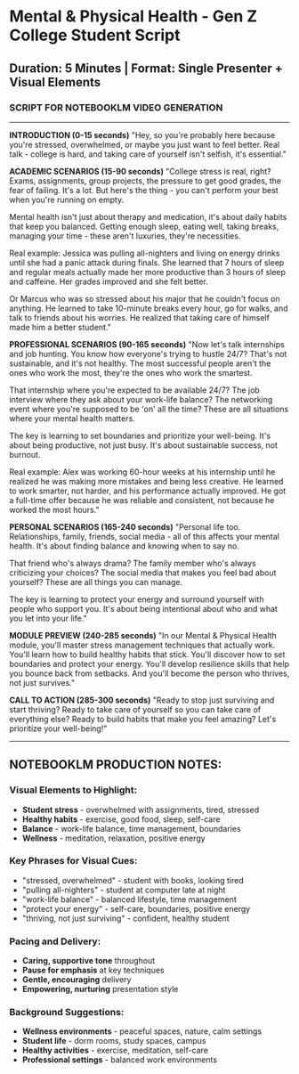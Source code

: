 # Mental & Physical Health - Gen Z College Student Script

## Duration: 5 Minutes | Format: Single Presenter + Visual Elements

### SCRIPT FOR NOTEBOOKLM VIDEO GENERATION

---

**INTRODUCTION (0-15 seconds)**
"Hey, so you're probably here because you're stressed, overwhelmed, or maybe you just want to feel better. Real talk - college is hard, and taking care of yourself isn't selfish, it's essential."

**ACADEMIC SCENARIOS (15-90 seconds)**
"College stress is real, right? Exams, assignments, group projects, the pressure to get good grades, the fear of failing. It's a lot. But here's the thing - you can't perform your best when you're running on empty.

Mental health isn't just about therapy and medication, it's about daily habits that keep you balanced. Getting enough sleep, eating well, taking breaks, managing your time - these aren't luxuries, they're necessities.

Real example: Jessica was pulling all-nighters and living on energy drinks until she had a panic attack during finals. She learned that 7 hours of sleep and regular meals actually made her more productive than 3 hours of sleep and caffeine. Her grades improved and she felt better.

Or Marcus who was so stressed about his major that he couldn't focus on anything. He learned to take 10-minute breaks every hour, go for walks, and talk to friends about his worries. He realized that taking care of himself made him a better student."

**PROFESSIONAL SCENARIOS (90-165 seconds)**
"Now let's talk internships and job hunting. You know how everyone's trying to hustle 24/7? That's not sustainable, and it's not healthy. The most successful people aren't the ones who work the most, they're the ones who work the smartest.

That internship where you're expected to be available 24/7? The job interview where they ask about your work-life balance? The networking event where you're supposed to be 'on' all the time? These are all situations where your mental health matters.

The key is learning to set boundaries and prioritize your well-being. It's about being productive, not just busy. It's about sustainable success, not burnout.

Real example: Alex was working 60-hour weeks at his internship until he realized he was making more mistakes and being less creative. He learned to work smarter, not harder, and his performance actually improved. He got a full-time offer because he was reliable and consistent, not because he worked the most hours."

**PERSONAL SCENARIOS (165-240 seconds)**
"Personal life too. Relationships, family, friends, social media - all of this affects your mental health. It's about finding balance and knowing when to say no.

That friend who's always drama? The family member who's always criticizing your choices? The social media that makes you feel bad about yourself? These are all things you can manage.

The key is learning to protect your energy and surround yourself with people who support you. It's about being intentional about who and what you let into your life."

**MODULE PREVIEW (240-285 seconds)**
"In our Mental & Physical Health module, you'll master stress management techniques that actually work. You'll learn how to build healthy habits that stick. You'll discover how to set boundaries and protect your energy. You'll develop resilience skills that help you bounce back from setbacks. And you'll become the person who thrives, not just survives."

**CALL TO ACTION (285-300 seconds)**
"Ready to stop just surviving and start thriving? Ready to take care of yourself so you can take care of everything else? Ready to build habits that make you feel amazing? Let's prioritize your well-being!"

---

## NOTEBOOKLM PRODUCTION NOTES:

### Visual Elements to Highlight:
- **Student stress** - overwhelmed with assignments, tired, stressed
- **Healthy habits** - exercise, good food, sleep, self-care
- **Balance** - work-life balance, time management, boundaries
- **Wellness** - meditation, relaxation, positive energy

### Key Phrases for Visual Cues:
- "stressed, overwhelmed" - student with books, looking tired
- "pulling all-nighters" - student at computer late at night
- "work-life balance" - balanced lifestyle, time management
- "protect your energy" - self-care, boundaries, positive energy
- "thriving, not just surviving" - confident, healthy student

### Pacing and Delivery:
- **Caring, supportive tone** throughout
- **Pause for emphasis** at key techniques
- **Gentle, encouraging** delivery
- **Empowering, nurturing** presentation style

### Background Suggestions:
- **Wellness environments** - peaceful spaces, nature, calm settings
- **Student life** - dorm rooms, study spaces, campus
- **Healthy activities** - exercise, meditation, self-care
- **Professional settings** - balanced work environments





